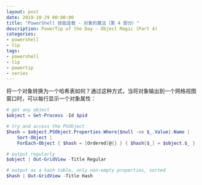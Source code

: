 ```yaml
---
layout: post
date: 2019-10-29 00:00:00
title: "PowerShell 技能连载 - 对象的魔法（第 4 部分）"
description: PowerTip of the Day - Object Magic (Part 4)
categories:
- powershell
- tip
tags:
- powershell
- tip
- powertip
- series
---
```

将一个对象转换为一个哈希表如何？通过这种方式，当将对象输出到一个网格视图窗口时，可以每行显示一个对象属性：

```powershell
# get any object
$object = Get-Process -Id $pid

# try and access the PSObject
$hash = $object.PSObject.Properties.Where{$null -ne $_.Value}.Name |
    Sort-Object |
    ForEach-Object { $hash = [Ordered]@{} } { $hash[$_] = $object.$_ } { $hash }

# output regularly
$object | Out-GridView -Title Regular

# output as a hash table, only non-empty properties, sorted
$hash | Out-GridView -Title Hash
```

<!--本文国际来源：[Object Magic (Part 4)](https://community.idera.com/database-tools/powershell/powertips/b/tips/posts/object-magic-part-4)-->

